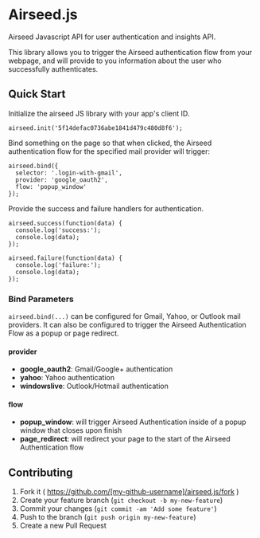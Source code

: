 # Airseed.js

Airseed Javascript API for user authentication and insights API.

This library allows you to trigger the Airseed authentication flow from your webpage, and will provide to you information about the user who successfully authenticates.

## Quick Start

Initialize the airseed JS library with your app's client ID.

    airseed.init('5f14defac0736abe1841d479c480d8f6');

Bind something on the page so that when clicked, the Airseed authentication flow for the specified mail provider will trigger:

    airseed.bind({
      selector: '.login-with-gmail',
      provider: 'google_oauth2',
      flow: 'popup_window'
    });

Provide the success and failure handlers for authentication.

    airseed.success(function(data) {
      console.log('success:');
      console.log(data);
    });

    airseed.failure(function(data) {
      console.log('failure:');
      console.log(data);
    });

### Bind Parameters

`airseed.bind(...)` can be configured for Gmail, Yahoo, or Outlook mail providers. It can also be configured to trigger the Airseed Authentication Flow as a popup or page redirect.

#### provider

- **google_oauth2**: Gmail/Google+ authentication
- **yahoo**: Yahoo authentication
- **windowslive**: Outlook/Hotmail authentication

#### flow

- **popup_window**: will trigger Airseed Authentication inside of a popup window that closes upon finish
- **page_redirect**: will redirect your page to the start of the Airseed Authentication flow

## Contributing

1. Fork it ( https://github.com/[my-github-username]/airseed.js/fork )
2. Create your feature branch (`git checkout -b my-new-feature`)
3. Commit your changes (`git commit -am 'Add some feature'`)
4. Push to the branch (`git push origin my-new-feature`)
5. Create a new Pull Request

